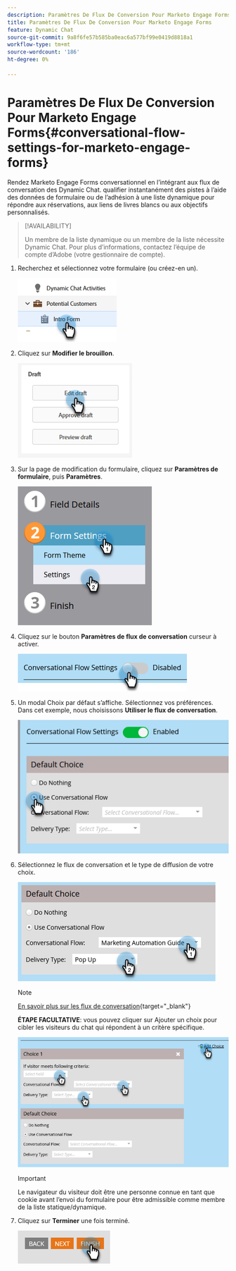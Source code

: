 ```yaml
---
description: Paramètres De Flux De Conversion Pour Marketo Engage Forms - Documents Marketo - Documentation Du Produit
title: Paramètres De Flux De Conversion Pour Marketo Engage Forms
feature: Dynamic Chat
source-git-commit: 9a8f6fe57b585ba0eac6a577bf99e0419d8818a1
workflow-type: tm+mt
source-wordcount: '186'
ht-degree: 0%

---
```


# Paramètres De Flux De Conversion Pour Marketo Engage Forms{#conversational-flow-settings-for-marketo-engage-forms}

Rendez Marketo Engage Forms conversationnel en l’intégrant aux flux de conversation des Dynamic Chat. qualifier instantanément des pistes à l’aide des données de formulaire ou de l’adhésion à une liste dynamique pour répondre aux réservations, aux liens de livres blancs ou aux objectifs personnalisés.

>[!AVAILABILITY]
>
>Un membre de la liste dynamique ou un membre de la liste nécessite Dynamic Chat. Pour plus d’informations, contactez l’équipe de compte d’Adobe (votre gestionnaire de compte).

1. Recherchez et sélectionnez votre formulaire (ou créez-en un).

   ![](assets/conversational-flow-settings-1.png)

1. Cliquez sur **Modifier le brouillon**.

   ![](assets/conversational-flow-settings-2.png)

1. Sur la page de modification du formulaire, cliquez sur **Paramètres de formulaire**, puis **Paramètres**.

   ![](assets/conversational-flow-settings-3.png)

1. Cliquez sur le bouton **Paramètres de flux de conversation** curseur à activer.

   ![](assets/conversational-flow-settings-4.png)

1. Un modal Choix par défaut s’affiche. Sélectionnez vos préférences. Dans cet exemple, nous choisissons **Utiliser le flux de conversation**.

   ![](assets/conversational-flow-settings-5.png)

1. Sélectionnez le flux de conversation et le type de diffusion de votre choix.

   ![](assets/conversational-flow-settings-6.png)

   >[!NOTE]
   >
   >[En savoir plus sur les flux de conversation](/help/marketo/product-docs/demand-generation/dynamic-chat/automated-chat/conversational-flow-overview.md){target="_blank"}

   **ÉTAPE FACULTATIVE**: vous pouvez cliquer sur Ajouter un choix pour cibler les visiteurs du chat qui répondent à un critère spécifique.

   ![](assets/conversational-flow-settings-7.png)

   >[!IMPORTANT]
   >
   >Le navigateur du visiteur doit être une personne connue en tant que cookie avant l’envoi du formulaire pour être admissible comme membre de la liste statique/dynamique.

1. Cliquez sur **Terminer** une fois terminé.

   ![](assets/conversational-flow-settings-8.png)
